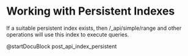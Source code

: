 Working with Persistent Indexes
===============================

If a suitable persistent index exists, then /_api/simple/range and other operations
will use this index to execute queries.

<!-- js/actions/api-index.js -->
@startDocuBlock post_api_index_persistent
